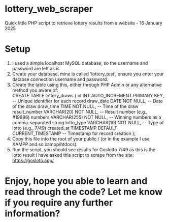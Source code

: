# lottery_web_scraper
Quick little PHP script to retrieve lottery results from a website - 16 January 2025

# Setup
1. I used a simple localhost MySQL database, so the username and password are left as is
2. Create your database, mine is called 'lottery_test', ensure you enter your databse connection username and password.
3. Create the table using this, either through PHP Admin or any alternative method you aware of:<br>
   CREATE TABLE lottery_draws (
    id INT AUTO_INCREMENT PRIMARY KEY,  -- Unique identifier for each record
    draw_date DATE NOT NULL,             -- Date of the draw
    draw_time TIME NOT NULL,             -- Time of the draw
    result_number VARCHAR(20) NOT NULL,  -- Result number (e.g., #19986)
    numbers VARCHAR(255) NOT NULL,       -- Winning numbers as a comma-separated string
    lotto_type VARCHAR(10) NOT NULL,     -- Type of lotto (e.g., 7/49)
    created_at TIMESTAMP DEFAULT CURRENT_TIMESTAMP -- Timestamp for record creation
);
4. Copy this file into the root of your public / (or in the example I use XAMPP and so xampp\htdocs).
5. Run the script, you should see results for Goslotto 7/49 as this is the lotto result I have asked this script to scrape from the site: https://gosloto.app/

# Enjoy, hope you able to learn and read through the code? Let me know if you require any further information?
